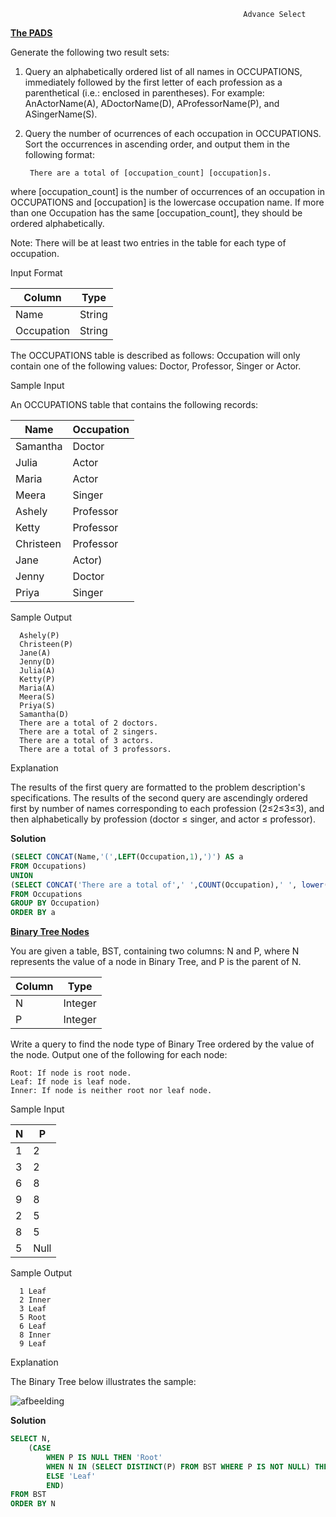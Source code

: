                                                         Advance Select
                                                    

**[The PADS](https://www.hackerrank.com/challenges/the-pads)**

Generate the following two result sets:

1. Query an alphabetically ordered list of all names in OCCUPATIONS, immediately followed by the first letter of each profession as a parenthetical (i.e.: enclosed in parentheses). For example: AnActorName(A), ADoctorName(D), AProfessorName(P), and ASingerName(S).

2. Query the number of ocurrences of each occupation in OCCUPATIONS. Sort the occurrences in ascending order, and output them in the following format: 

        There are a total of [occupation_count] [occupation]s.

where [occupation_count] is the number of occurrences of an occupation in OCCUPATIONS and [occupation] is the lowercase occupation name. If more than one Occupation has the same [occupation_count], they should be ordered alphabetically.

Note: There will be at least two entries in the table for each type of occupation.

Input Format

|  Column | Type |
|---|---|
| Name  | String |
| Occupation  | String |

The OCCUPATIONS table is described as follows: Occupation will only contain one of the following values: Doctor, Professor, Singer or Actor.

Sample Input

An OCCUPATIONS table that contains the following records:

|  Name | Occupation |
|---|---|
| Samantha  | Doctor |
| Julia | Actor |
| Maria | Actor  |
| Meera | Singer |
|Ashely | Professor |
|Ketty| Professor | 
|Christeen | Professor |
|Jane| Actor)|
|Jenny| Doctor |
|Priya| Singer |

  Sample Output
  ```
    Ashely(P)
    Christeen(P)
    Jane(A)
    Jenny(D)
    Julia(A)
    Ketty(P)
    Maria(A)
    Meera(S)
    Priya(S)
    Samantha(D)
    There are a total of 2 doctors.
    There are a total of 2 singers.
    There are a total of 3 actors.
    There are a total of 3 professors.
  ```


Explanation

The results of the first query are formatted to the problem description's specifications.
The results of the second query are ascendingly ordered first by number of names corresponding to each profession (2≤2≤3≤3), and then alphabetically by profession (doctor ≤ singer, and actor ≤ professor).


**Solution**
```sql
(SELECT CONCAT(Name,'(',LEFT(Occupation,1),')') AS a
FROM Occupations)
UNION
(SELECT CONCAT('There are a total of',' ',COUNT(Occupation),' ', lower(Occupation),'s','.')
FROM Occupations
GROUP BY Occupation)
ORDER BY a
```



**[Binary Tree Nodes](https://www.hackerrank.com/challenges/binary-search-tree-1)**

You are given a table, BST, containing two columns: N and P, where N represents the value of a node in Binary Tree, and P is the parent of N.

|  Column | Type |
|---|---|
| N  | Integer |
| P | Integer |

Write a query to find the node type of Binary Tree ordered by the value of the node. Output one of the following for each node:

    Root: If node is root node.
    Leaf: If node is leaf node.
    Inner: If node is neither root nor leaf node.

Sample Input

|  N | P |
|---|---|
| 1  | 2 |
| 3 | 2 |
| 6 | 8  |
| 9 | 8 |
|2 | 5 |
|8| 5 | 
|5 | Null |

Sample Output
```
  1 Leaf
  2 Inner
  3 Leaf
  5 Root
  6 Leaf
  8 Inner
  9 Leaf
```

Explanation

The Binary Tree below illustrates the sample:

![afbeelding](https://github.com/MarkoButorac/SQL-HackerRank/assets/141552522/5772428a-62d2-4cc7-bf67-d66f66c8532f)



**Solution**
```sql
SELECT N,
    (CASE
        WHEN P IS NULL THEN 'Root'
        WHEN N IN (SELECT DISTINCT(P) FROM BST WHERE P IS NOT NULL) THEN 'Inner'
        ELSE 'Leaf'
        END)
FROM BST
ORDER BY N
```


